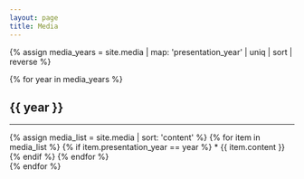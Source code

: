 ```yaml
---
layout: page
title: Media
---
```


{% assign media_years = site.media | map: 'presentation_year' | uniq | sort | reverse %}

{% for year in media_years %}
## {{ year }}
<hr>  
{% assign media_list = site.media | sort: 'content' %}
{% for item in media_list %}
  {% if item.presentation_year == year %}
  * {{ item.content }}
  {% endif %}
{% endfor %}
<br>  
{% endfor %}
